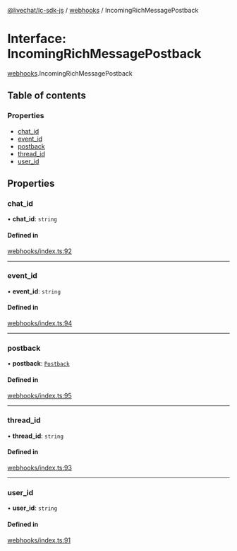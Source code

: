 [@livechat/lc-sdk-js](../README.md) / [webhooks](../modules/webhooks.md) / IncomingRichMessagePostback

# Interface: IncomingRichMessagePostback

[webhooks](../modules/webhooks.md).IncomingRichMessagePostback

## Table of contents

### Properties

- [chat\_id](webhooks.IncomingRichMessagePostback.md#chat_id)
- [event\_id](webhooks.IncomingRichMessagePostback.md#event_id)
- [postback](webhooks.IncomingRichMessagePostback.md#postback)
- [thread\_id](webhooks.IncomingRichMessagePostback.md#thread_id)
- [user\_id](webhooks.IncomingRichMessagePostback.md#user_id)

## Properties

### chat\_id

• **chat\_id**: `string`

#### Defined in

[webhooks/index.ts:92](https://github.com/livechat/lc-sdk-js/blob/5f5afdd/src/webhooks/index.ts#L92)

___

### event\_id

• **event\_id**: `string`

#### Defined in

[webhooks/index.ts:94](https://github.com/livechat/lc-sdk-js/blob/5f5afdd/src/webhooks/index.ts#L94)

___

### postback

• **postback**: [`Postback`](webhooks_structures_events.Postback.md)

#### Defined in

[webhooks/index.ts:95](https://github.com/livechat/lc-sdk-js/blob/5f5afdd/src/webhooks/index.ts#L95)

___

### thread\_id

• **thread\_id**: `string`

#### Defined in

[webhooks/index.ts:93](https://github.com/livechat/lc-sdk-js/blob/5f5afdd/src/webhooks/index.ts#L93)

___

### user\_id

• **user\_id**: `string`

#### Defined in

[webhooks/index.ts:91](https://github.com/livechat/lc-sdk-js/blob/5f5afdd/src/webhooks/index.ts#L91)
